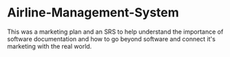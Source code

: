 # Airline-Management-System
This was a marketing plan and an SRS to help understand the importance of software documentation and how to go beyond software and connect it's marketing with the real world.

 

